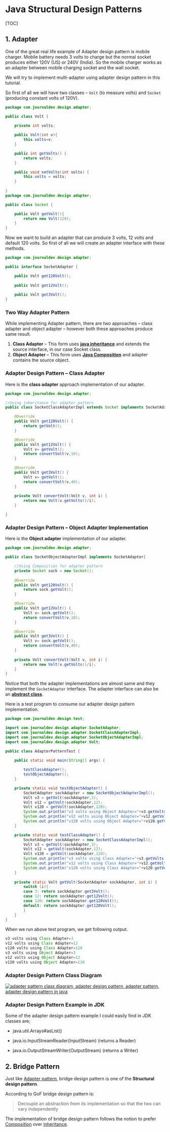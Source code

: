 #  Java Structural Design Patterns

[TOC]

## 1. Adapter

One of the great real life example of Adapter design pattern is  mobile charger. Mobile battery needs 3 volts to charge but the normal  socket produces either 120V (US) or 240V (India). So the mobile charger  works as an adapter between mobile charging socket and the wall socket.

We will try to implement multi-adapter using adapter design pattern in this tutorial.

So first of all we will have two classes – `Volt` (to measure volts) and `Socket` (producing constant volts of 120V).

```java
package com.journaldev.design.adapter;

public class Volt {

	private int volts;
	
	public Volt(int v){
		this.volts=v;
	}

	public int getVolts() {
		return volts;
	}

	public void setVolts(int volts) {
		this.volts = volts;
	}
	
}
package com.journaldev.design.adapter;

public class Socket {

	public Volt getVolt(){
		return new Volt(120);
	}
}
```

Now we want to build an adapter that can produce 3  volts, 12 volts and default 120 volts. So first of all we will create an adapter interface with these methods.

```java
package com.journaldev.design.adapter;

public interface SocketAdapter {

	public Volt get120Volt();
		
	public Volt get12Volt();
	
	public Volt get3Volt();
}
```

### Two Way Adapter Pattern

While implementing Adapter pattern, there are two approaches – class adapter  and object adapter – however both these approaches produce same result.

1. **Class Adapter** – This form uses [**java inheritance**](https://www.journaldev.com/644/inheritance-java-example) and extends the source interface, in our case Socket class.
2. **Object Adapter** – This form uses [**Java Composition**](https://www.journaldev.com/1325/composition-in-java-example) and adapter contains the source object.

### Adapter Design Pattern – Class Adapter

Here is the **class adapter** approach implementation of our adapter.

```java
package com.journaldev.design.adapter;

//Using inheritance for adapter pattern
public class SocketClassAdapterImpl extends Socket implements SocketAdapter{

	@Override
	public Volt get120Volt() {
		return getVolt();
	}

	@Override
	public Volt get12Volt() {
		Volt v= getVolt();
		return convertVolt(v,10);
	}

	@Override
	public Volt get3Volt() {
		Volt v= getVolt();
		return convertVolt(v,40);
	}
	
	private Volt convertVolt(Volt v, int i) {
		return new Volt(v.getVolts()/i);
	}

}
```

### Adapter Design Pattern – Object Adapter Implementation

Here is the **Object adapter** implementation of our adapter.

```java
package com.journaldev.design.adapter;

public class SocketObjectAdapterImpl implements SocketAdapter{

	//Using Composition for adapter pattern
	private Socket sock = new Socket();
	
	@Override
	public Volt get120Volt() {
		return sock.getVolt();
	}

	@Override
	public Volt get12Volt() {
		Volt v= sock.getVolt();
		return convertVolt(v,10);
	}

	@Override
	public Volt get3Volt() {
		Volt v= sock.getVolt();
		return convertVolt(v,40);
	}
	
	private Volt convertVolt(Volt v, int i) {
		return new Volt(v.getVolts()/i);
	}
}
```

Notice that both the adapter implementations are almost same and they implement the `SocketAdapter` interface. The adapter interface can also be an [**abstract class**](https://www.journaldev.com/1582/abstract-class-in-java).

Here is a test program to consume our adapter design pattern implementation.

```java
package com.journaldev.design.test;

import com.journaldev.design.adapter.SocketAdapter;
import com.journaldev.design.adapter.SocketClassAdapterImpl;
import com.journaldev.design.adapter.SocketObjectAdapterImpl;
import com.journaldev.design.adapter.Volt;

public class AdapterPatternTest {

	public static void main(String[] args) {
		
		testClassAdapter();
		testObjectAdapter();
	}

	private static void testObjectAdapter() {
		SocketAdapter sockAdapter = new SocketObjectAdapterImpl();
		Volt v3 = getVolt(sockAdapter,3);
		Volt v12 = getVolt(sockAdapter,12);
		Volt v120 = getVolt(sockAdapter,120);
		System.out.println("v3 volts using Object Adapter="+v3.getVolts());
		System.out.println("v12 volts using Object Adapter="+v12.getVolts());
		System.out.println("v120 volts using Object Adapter="+v120.getVolts());
	}

	private static void testClassAdapter() {
		SocketAdapter sockAdapter = new SocketClassAdapterImpl();
		Volt v3 = getVolt(sockAdapter,3);
		Volt v12 = getVolt(sockAdapter,12);
		Volt v120 = getVolt(sockAdapter,120);
		System.out.println("v3 volts using Class Adapter="+v3.getVolts());
		System.out.println("v12 volts using Class Adapter="+v12.getVolts());
		System.out.println("v120 volts using Class Adapter="+v120.getVolts());
	}
	
	private static Volt getVolt(SocketAdapter sockAdapter, int i) {
		switch (i){
		case 3: return sockAdapter.get3Volt();
		case 12: return sockAdapter.get12Volt();
		case 120: return sockAdapter.get120Volt();
		default: return sockAdapter.get120Volt();
		}
	}
}
```

When we run above test program, we get following output.

```java
v3 volts using Class Adapter=3
v12 volts using Class Adapter=12
v120 volts using Class Adapter=120
v3 volts using Object Adapter=3
v12 volts using Object Adapter=12
v120 volts using Object Adapter=120
```

### Adapter Design Pattern Class Diagram

[![adapter pattern class diagram, adapter design pattern, adapter pattern, adapter design pattern in java](https://cdn.journaldev.com/wp-content/uploads/2013/07/adapter-pattern-java-class-diagram-450x291.png)](https://cdn.journaldev.com/wp-content/uploads/2013/07/adapter-pattern-java-class-diagram.png)

### Adapter Design Pattern Example in JDK

Some of the adapter design pattern example I could easily find in JDK classes are;

- java.util.Arrays#asList()

- java.io.InputStreamReader(InputStream) (returns a Reader)

- java.io.OutputStreamWriter(OutputStream) (returns a Writer)

  

## 2. Bridge Pattern

Just like [Adapter pattern](https://www.journaldev.com/1487/adapter-design-pattern-java), bridge design pattern is one of the **Structural design pattern**.

According to GoF bridge design pattern is:

> Decouple an abstraction from its implementation so that the two can vary independently

The implementation of bridge design pattern follows the notion to prefer [Composition](https://www.journaldev.com/1325/composition-in-java-example) over [inheritance](https://www.journaldev.com/644/inheritance-java-example).

